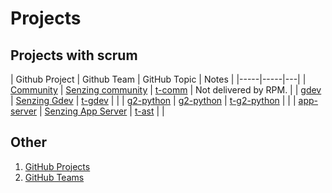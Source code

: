 # Projects

## Projects with scrum

| Github Project | Github Team | GitHub Topic | Notes |
|-----|-----|---|
| [Community](https://github.com/orgs/Senzing/projects/2) | [Senzing community](https://github.com/orgs/Senzing/teams/senzing-community) | [t-comm](https://github.com/search?q=org%3ASenzing%20topic%3At-comm&type=repositories) | Not delivered by RPM. |
| [gdev](https://github.com/orgs/Senzing/projects/9) | [Senzing Gdev](https://github.com/orgs/Senzing/teams/senzing-gdev) | [t-gdev](https://github.com/search?q=org%3ASenzing%20topic%3At-gdev&type=repositories) | |
| [g2-python](https://github.com/orgs/Senzing/projects/8) | [g2-python](https://github.com/orgs/Senzing/teams/g2-python) | [t-g2-python](https://github.com/search?q=org%3ASenzing%20topic%3At-g2-python&type=repositories) | |
| [app-server](https://github.com/orgs/Senzing/projects/6) | [Senzing App Server](https://github.com/orgs/Senzing/teams/senzing-app-server) | [t-ast](https://github.com/search?q=org%3ASenzing%20topic%3At-ast&type=repositories) | |

## Other

1. [GitHub Projects](https://github.com/orgs/Senzing/projects?type=classic)
1. [GitHub Teams](https://github.com/orgs/Senzing/teams)
